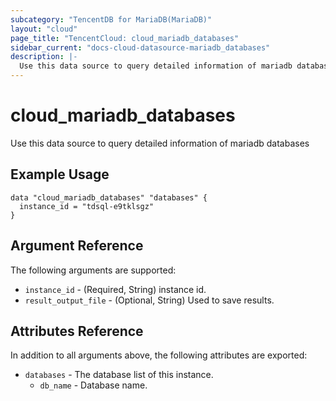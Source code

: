 ```yaml
---
subcategory: "TencentDB for MariaDB(MariaDB)"
layout: "cloud"
page_title: "TencentCloud: cloud_mariadb_databases"
sidebar_current: "docs-cloud-datasource-mariadb_databases"
description: |-
  Use this data source to query detailed information of mariadb databases
---
```


# cloud_mariadb_databases

Use this data source to query detailed information of mariadb databases

## Example Usage

```hcl
data "cloud_mariadb_databases" "databases" {
  instance_id = "tdsql-e9tklsgz"
}
```

## Argument Reference

The following arguments are supported:

* `instance_id` - (Required, String) instance id.
* `result_output_file` - (Optional, String) Used to save results.

## Attributes Reference

In addition to all arguments above, the following attributes are exported:

* `databases` - The database list of this instance.
  * `db_name` - Database name.


